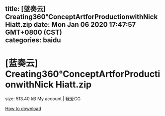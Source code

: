
title: [蓝奏云]   Creating360°ConceptArtforProductionwithNick Hiatt.zip
date: Mon Jan 06 2020 17:47:57 GMT+0800 (CST)    
categories: baidu
---

# [蓝奏云]   Creating360°ConceptArtforProductionwithNick Hiatt.zip
size: 513.40 kB
 My account | 我爱CG
 

[How to download](https://bpcam.bemobtrk.com/go/2ceec3aa-1ca2-46d6-b9ff-aaa5c184517c?jno=3830)